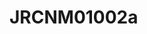 # JRCNM01002a
<a name="material" />
<script type="application/ld+json">

  {
    "@context": "https://schema.org/",
    "@type": "ChemicalSubstance",
    "http://purl.org/dc/terms/conformsTo":
      {
        "@type": "CreativeWork",
        "@id": "https://bioschemas.org/profiles/ChemicalSubstance/0.4-RELEASE/"
      },
    "@id": "https://egonw.github.io/nanowiki/nanowiki372.html#material",
    "name": "JRCNM01002a",
    "sameAs: "http://127.0.0.1/mediawiki/index.php/Special:URIResolver/JRCNM01002a"
  }
</script>

